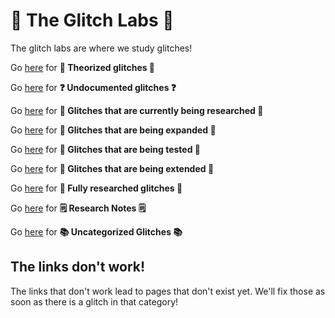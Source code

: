 # 🧪 The Glitch Labs 🧪
The glitch labs are where we study glitches!

Go [here](#) for **🔭 Theorized glitches 🔭**

Go [here](undocumented.md) for **❓ Undocumented glitches ❓**

Go [here](activeresearch.md) for **🔬 Glitches that are currently being researched 🔬**

Go [here](#) for **🧪 Glitches that are being expanded 🧪**

Go [here](#) for **🧫 Glitches that are being tested 🧫**

Go [here](#) for **🧬 Glitches that are being extended 🧬**

Go [here](#) for **📔 Fully researched glitches 📔**

Go [here](#) for **🗒 Research Notes 🗒**

Go [here](#) for **📚 Uncategorized Glitches 📚**

## The links don't work!
The links that don't work lead to pages that don't exist yet. We'll fix those as soon as there is a glitch in that category!
